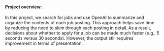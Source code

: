 #### Project overview:

In this project, we search for jobs and use OpenAI to summarize and organize the contents of each job posting. This approach helps save time by reducing the need to skim through each posting in detail. As a result, decisions about whether to apply for a job can be made much faster (e.g., 5 seconds versus 30 seconds). However, the output still requires improvement in terms of presentation.
